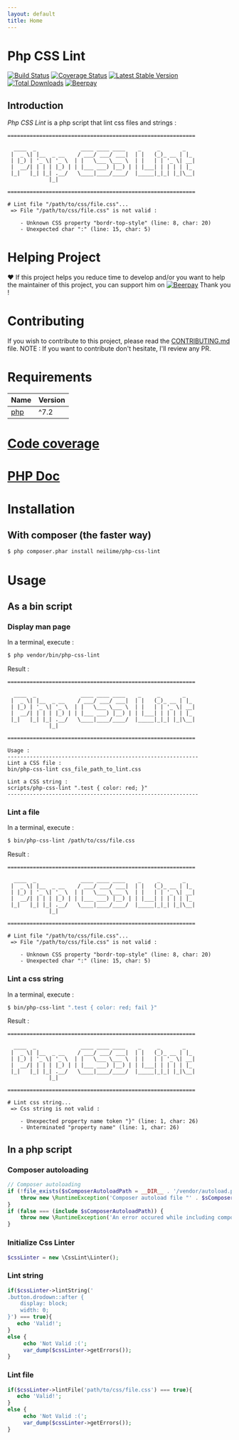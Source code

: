```yaml
---
layout: default
title: Home
---
```

# Php CSS Lint

[![Build Status](https://travis-ci.org/neilime/php-css-lint.png?branch=master)](https://travis-ci.org/neilime/php-css-lint)
[![Coverage Status](https://coveralls.io/repos/github/neilime/php-css-lint/badge.svg)](https://coveralls.io/github/neilime/php-css-lint)
[![Latest Stable Version](https://poser.pugx.org/neilime/php-css-lint/v/stable.png)](https://packagist.org/packages/neilime/php-css-lint)
[![Total Downloads](https://poser.pugx.org/neilime/php-css-lint/downloads.png)](https://packagist.org/packages/neilime/php-css-lint)
[![Beerpay](https://beerpay.io/neilime/php-css-lint/badge.svg)](https://beerpay.io/neilime/php-css-lint)

Introduction
------------

_Php CSS Lint_ is a php script that lint css files and strings :

```
===========================================================

  ____  _              ____ ____ ____    _     _       _
 |  _ \| |__  _ __    / ___/ ___/ ___|  | |   (_)_ __ | |_
 | |_) | '_ \| '_ \  | |   \___ \___ \  | |   | | '_ \| __|
 |  __/| | | | |_) | | |___ ___) |__) | | |___| | | | | |_
 |_|   |_| |_| .__/   \____|____/____/  |_____|_|_| |_|\__|
             |_|

===========================================================

# Lint file "/path/to/css/file.css"...
 => File "/path/to/css/file.css" is not valid :

    - Unknown CSS property "bordr-top-style" (line: 8, char: 20)
    - Unexpected char ":" (line: 15, char: 5)
```

# Helping Project

❤️ If this project helps you reduce time to develop and/or you want to help the maintainer of this project, you can support him on [![Beerpay](https://beerpay.io/neilime/zf2-assets-bundle/badge.svg)](https://beerpay.io/neilime/zf2-assets-bundle) Thank you !

# Contributing

If you wish to contribute to this project, please read the [CONTRIBUTING.md](CONTRIBUTING.md) file.
NOTE : If you want to contribute don't hesitate, I'll review any PR.

# Requirements

Name | Version
-----|--------
[php](https://secure.php.net/) | ^7.2


# [Code coverage](https://coveralls.io/github/neilime/php-css-lint)

# [PHP Doc](https://neilime.github.io/php-css-lint/phpdoc)

# Installation

## With composer (the faster way)

```bash
$ php composer.phar install neilime/php-css-lint
```

# Usage

## As a bin script

### Display man page

In a terminal, execute :

```bash
$ php vendor/bin/php-css-lint
```

Result :

```
===========================================================

  ____  _              ____ ____ ____    _     _       _
 |  _ \| |__  _ __    / ___/ ___/ ___|  | |   (_)_ __ | |_
 | |_) | '_ \| '_ \  | |   \___ \___ \  | |   | | '_ \| __|
 |  __/| | | | |_) | | |___ ___) |__) | | |___| | | | | |_
 |_|   |_| |_| .__/   \____|____/____/  |_____|_|_| |_|\__|
             |_|

===========================================================

Usage :
------------------------------------------------------------
Lint a CSS file :
bin/php-css-lint css_file_path_to_lint.css

Lint a CSS string :
scripts/php-css-lint ".test { color: red; }"
------------------------------------------------------------
```

### Lint a file

In a terminal, execute :

```bash
$ bin/php-css-lint /path/to/css/file.css
```

Result :

```
===========================================================

  ____  _              ____ ____ ____    _     _       _
 |  _ \| |__  _ __    / ___/ ___/ ___|  | |   (_)_ __ | |_
 | |_) | '_ \| '_ \  | |   \___ \___ \  | |   | | '_ \| __|
 |  __/| | | | |_) | | |___ ___) |__) | | |___| | | | | |_
 |_|   |_| |_| .__/   \____|____/____/  |_____|_|_| |_|\__|
             |_|

===========================================================

# Lint file "/path/to/css/file.css"...
 => File "/path/to/css/file.css" is not valid :

    - Unknown CSS property "bordr-top-style" (line: 8, char: 20)
    - Unexpected char ":" (line: 15, char: 5)
```

### Lint a css string

In a terminal, execute :

```bash
$ bin/php-css-lint ".test { color: red; fail }"
```

Result :

```
===========================================================

  ____  _              ____ ____ ____    _     _       _
 |  _ \| |__  _ __    / ___/ ___/ ___|  | |   (_)_ __ | |_
 | |_) | '_ \| '_ \  | |   \___ \___ \  | |   | | '_ \| __|
 |  __/| | | | |_) | | |___ ___) |__) | | |___| | | | | |_
 |_|   |_| |_| .__/   \____|____/____/  |_____|_|_| |_|\__|
             |_|

===========================================================

# Lint css string...
 => Css string is not valid :

    - Unexpected property name token "}" (line: 1, char: 26)
    - Unterminated "property name" (line: 1, char: 26)
```

## In a php script

### Composer autoloading

```php
// Composer autoloading
if (!file_exists($sComposerAutoloadPath = __DIR__ . '/vendor/autoload.php')) {
    throw new \RuntimeException('Composer autoload file "' . $sComposerAutoloadPath . '" does not exist');
}
if (false === (include $sComposerAutoloadPath)) {
    throw new \RuntimeException('An error occured while including composer autoload file "' . $sComposerAutoloadPath . '"');
}
```

### Initialize Css Linter

```php
$cssLinter = new \CssLint\Linter();
```

### Lint string

```php
if($cssLinter->lintString('
.button.drodown::after {
    display: block;
    width: 0;
}') === true){
   echo 'Valid!';
}
else {
     echo 'Not Valid :(';
     var_dump($cssLinter->getErrors());
}
```

### Lint file

```php
if($cssLinter->lintFile('path/to/css/file.css') === true){
   echo 'Valid!';
}
else {
     echo 'Not Valid :(';
     var_dump($cssLinter->getErrors());
}
```
